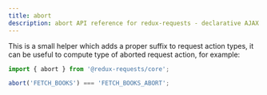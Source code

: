 ```yaml
---
title: abort
description: abort API reference for redux-requests - declarative AJAX requests and automatic network state management for single-page applications
---
```


This is a small helper which adds a proper suffix to request action types, it can
be useful to compute type of aborted request action, for example:

```js
import { abort } from '@redux-requests/core';

abort('FETCH_BOOKS') === 'FETCH_BOOKS_ABORT';
```
